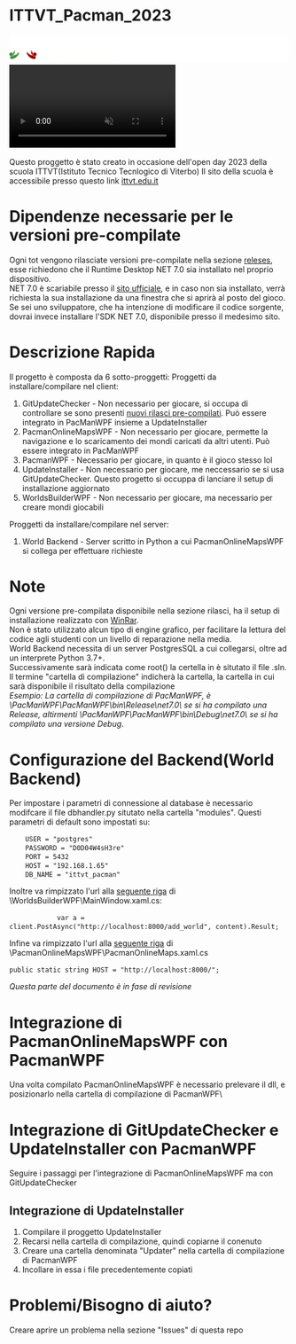 # ITTVT_Pacman_2023
![ITTVT](https://raw.githubusercontent.com/DonalDuck004/ITTVT_Pacman_2023/master/PacManWPF/Assets/Images/CreditiDellaScuolaCheMiHaFattoDeprimere.png)
<video controls loop muted playsinline src="https://user-images.githubusercontent.com/72563093/220179021-5b6e99da-4fad-4d07-807a-94b5d70e3e5a.mp4"></video>

Questo proggetto è stato creato in occasione dell'open day 2023 della scuola ITTVT(Istituto Tecnico Tecnlogico di Viterbo)
Il sito della scuola è accessibile presso questo link [ittvt.edu.it](https://www.ittvt.edu.it/)

# Dipendenze necessarie per le versioni pre-compilate
Ogni tot vengono rilasciate versioni pre-compilate nella sezione [releses](https://github.com/DonalDuck004/ITTVT_Pacman_2023/releases), esse richiedono che il Runtime Desktop NET 7.0 sia installato nel proprio dispositivo.\
NET 7.0 è scariabile presso il [sito ufficiale](https://dotnet.microsoft.com/en-us/download/dotnet/7.0), e in caso non sia installato, verrà richiesta la sua installazione da una finestra che si aprirà al posto del gioco.\
Se sei uno sviluppatore, che ha intenzione di modificare il codice sorgente, dovrai invece installare l'SDK NET 7.0, disponibile presso il medesimo sito.


# Descrizione Rapida
Il progetto è composta da 6 sotto-proggetti:
Proggetti da installare/compilare nel client:
1. GitUpdateChecker - Non necessario per giocare, si occupa di controllare se sono presenti [nuovi rilasci pre-compilati](https://github.com/DonalDuck004/ITTVT_Pacman_2023/releases). Può essere integrato in PacManWPF insieme a UpdateInstaller
2. PacmanOnlineMapsWPF - Non necessario per giocare, permette la navigazione e lo scaricamento dei mondi caricati da altri utenti. Può essere integrato in PacManWPF
3. PacmanWPF - Necessario per giocare, in quanto è il gioco stesso lol
4. UpdateInstaller - Non necessario per giocare, me neccessario se si usa GitUpdateChecker. Questo progetto si occuppa di lanciare il setup di installazione aggiornato
5. WorldsBuilderWPF - Non necessario per giocare, ma necessario per creare mondi giocabili

Proggetti da installare/compilare nel server:
1. World Backend - Server scritto in Python a cui PacmanOnlineMapsWPF si collega per effettuare richieste

# Note
Ogni versione pre-compilata disponibile nella sezione rilasci, ha il setup di installazione realizzato con [WinRar](https://winrar.it/).\
Non è stato utilizzato alcun tipo di engine grafico, per facilitare la lettura del codice agli studenti con un livello di reparazione nella media.\
World Backend necessita di un server PostgresSQL a cui collegarsi, oltre ad un interprete Python 3.7+.\
Successivamente sarà indicata come root(\) la certella in è situtato il file .sln.\
Il termine "cartella di compilazione" indicherà la cartella, la cartella in cui sarà disponibile il risultato della compilazione\
*Esempio: La cartella di compilazione di PacManWPF, è \PacManWPF\PacManWPF\bin\Release\net7.0\ se si ha compilato una Release, altirmenti \PacManWPF\PacManWPF\bin\Debug\net7.0\ se si ha compilato una versione Debug*.


# Configurazione del Backend(World Backend)
Per impostare i parametri di connessione al database è necessario modifcare il file dbhandler.py situtato nella cartella "modules". Questi parametri di default sono impostati su:
```
    USER = "postgres"
    PASSWORD = "D0D04W4sH3re"
    PORT = 5432
    HOST = "192.168.1.65"
    DB_NAME = "ittvt_pacman"
```
Inoltre va rimpizzato l'url alla [seguente riga](https://github.com/DonalDuck004/ITTVT_Pacman_2023/blob/master/WorldsBuilderWPF/MainWindow.xaml.cs#L702) di \WorldsBuilderWPF\MainWindow.xaml.cs:
```
            var a = client.PostAsync("http://localhost:8000/add_world", content).Result;
```
Infine va rimpizzato l'url alla [seguente riga](https://github.com/DonalDuck004/ITTVT_Pacman_2023/blob/master/PacmanOnlineMapsWPF/PacmanOnlineMaps.xaml.cs#L38) di \PacmanOnlineMapsWPF\PacmanOnlineMaps.xaml.cs
```
public static string HOST = "http://localhost:8000/";
```
*Questa parte del documento è in fase di revisione*

# Integrazione di PacmanOnlineMapsWPF con PacmanWPF
Una volta compilato PacmanOnlineMapsWPF è necessario prelevare il dll, e posizionarlo nella cartella di compilazione di PacmanWPF\

# Integrazione di GitUpdateChecker e UpdateInstaller con PacmanWPF
Seguire i passaggi per l'integrazione di PacmanOnlineMapsWPF ma con GitUpdateChecker
## Integrazione di UpdateInstaller
1. Compilare il proggetto UpdateInstaller
2. Recarsi nella cartella di compilazione, quindi copiarne il conenuto
3. Creare una cartella denominata "Updater" nella cartella di compilazione di PacmanWPF
4. Incollare in essa i file precedentemente copiati

# Problemi/Bisogno di aiuto?
Creare aprire un problema nella sezione "Issues" di questa repo
